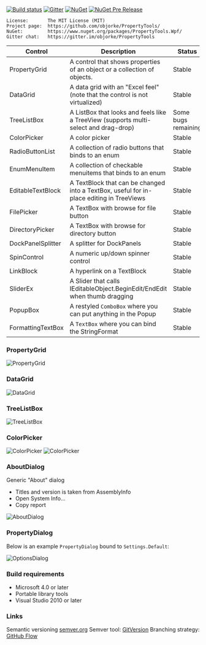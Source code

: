 [![Build status](https://img.shields.io/appveyor/ci/objorke/propertytools.svg?maxAge=2592000)](https://ci.appveyor.com/project/objorke/propertytools) 
[![Gitter](https://img.shields.io/gitter/room/objorke/propertytools.svg?maxAge=2592000)](https://gitter.im/objorke/propertytools?utm_source=badge&utm_medium=badge&utm_campaign=pr-badge&utm_content=badge)
[![NuGet](https://img.shields.io/nuget/v/propertytools.wpf.svg?maxAge=2592000)](https://www.nuget.org/packages/propertytools.wpf/)
[![NuGet Pre Release](https://img.shields.io/nuget/vpre/propertytools.wpf.svg?maxAge=2592000)](https://www.nuget.org/packages/propertytools.wpf/)

```
License:       The MIT License (MIT)
Project page:  https://github.com/objorke/PropertyTools/
NuGet:         https://www.nuget.org/packages/PropertyTools.Wpf/
Gitter chat:   https://gitter.im/objorke/PropertyTools
```

| Control           | Description                                                                              | Status |
|-------------------|------------------------------------------------------------------------------------------|--------|
| PropertyGrid      | A control that shows properties of an object or a collection of objects.                 | Stable |
| DataGrid          | A data grid with an "Excel feel" (note that the control is not virtualized)              | Stable |
| TreeListBox       | A ListBox that looks and feels like a TreeView (supports multi-select and drag-drop)     | Some bugs remaining |
| ColorPicker       | A color picker                                                                           | Stable |
| RadioButtonList   | A collection of radio buttons that binds to an enum                                      | Stable |
| EnumMenuItem      | A collection of checkable menuitems that binds to an enum                                | Stable |
| EditableTextBlock | A TextBlock that can be changed into a TextBox, useful for in-place editing in TreeViews | Stable |
| FilePicker        | A TextBox with browse for file button                                                    | Stable |
| DirectoryPicker   | A TextBox with browse for directory button                                               | Stable |
| DockPanelSplitter | A splitter for DockPanels                                                                | Stable |
| SpinControl       | A numeric up/down spinner control                                                        | Stable |
| LinkBlock         | A hyperlink on a TextBlock                                                               | Stable |
| SliderEx          | A Slider that calls IEditableObject.BeginEdit/EndEdit when thumb dragging                | Stable |
| PopupBox          | A restyled `ComboBox` where you can put anything in the Popup                            | Stable |
| FormattingTextBox | A `TextBox` where you can bind the StringFormat                                          | Stable |

### PropertyGrid

![PropertyGrid](/Images/PropertyGrid.png)

### DataGrid

![DataGrid](/Images/DataGrid.png)

### TreeListBox

![TreeListBox](/Images/TreeListBox.png)

### ColorPicker

![ColorPicker](/Images/ColorPicker.png) ![ColorPicker](/Images/ColorPicker2.png)

### AboutDialog

Generic "About" dialog

- Titles and version is taken from AssemblyInfo
- Open System Info...
- Copy report

![AboutDialog](/Images/AboutDialog.png)

### PropertyDialog

Below is an example `PropertyDialog` bound to `Settings.Default`:

![OptionsDialog](/Images/PropertyDialog.png)

### Build requirements

- Microsoft 4.0 or later
- Portable library tools
- Visual Studio 2010 or later

### Links

Semantic versioning [semver.org](http://semver.org/)
Semver tool: [GitVersion](https://github.com/GitTools/GitVersion)
Branching strategy: [GitHub Flow](https://guides.github.com/introduction/flow/index.html)
